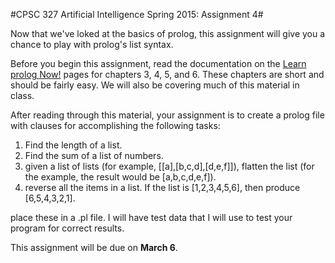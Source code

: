 #CPSC 327 Artificial Intelligence Spring 2015: Assignment 4#

Now that we've loked at the basics of prolog, this assignment will give you a chance to play with prolog's list syntax.  

Before you begin this assignment, read the documentation on the [Learn prolog Now!](http://www.learnprolognow.org/lpnpage.php?pagetype=html&pageid=lpn-html) pages for chapters 3, 4, 5, and 6.  These chapters are short and should be fairly easy.  We will also be covering much of this material in class.

After reading through this material, your assignment is to create a prolog file with clauses for accomplishing the following tasks:

 1. Find the length of a list.
 2. Find the sum of a list of numbers.
 3. given a list of lists (for example, [[a],[b,c,d],[d,e,f]]), flatten the list (for the example, the result would be [a,b,c,d,e,f]).
 4. reverse all the items in a list.  If the list is [1,2,3,4,5,6], then produce [6,5,4,3,2,1].

 place these in a .pl file.  I will have test data that I will use to test your program for correct results.
 
 This assignment will be due on **March 6**.